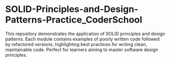 # SOLID-Principles-and-Design-Patterns-Practice_CoderSchool
This repository demonstrates the application of SOLID principles and design patterns. Each module contains examples of poorly written code followed by refactored versions, highlighting best practices for writing clean, maintainable code. Perfect for learners aiming to master software design principles.
